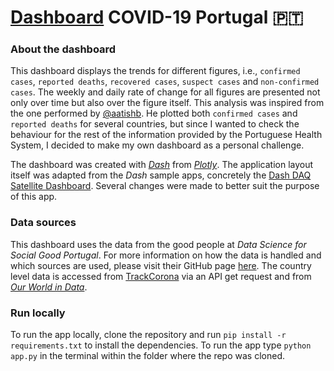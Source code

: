 # [Dashboard](https://covid19dashboardpt.herokuapp.com/) COVID-19 Portugal 🇵🇹
### About the dashboard
This dashboard displays the trends for different figures, i.e., `confirmed cases`, `reported deaths`, `recovered cases`, `suspect cases` and `non-confirmed cases`. The weekly and daily rate of change for all figures are presented not only over time but also over the figure itself. This analysis was inspired from the one performed by [@aatishb](https://github.com/aatishb/covidtrends). He plotted both `confirmed cases` and `reported deaths` for several countries, but since I wanted to check the behaviour for the rest of the information provided by the Portuguese Health System, I decided to make my own dashboard as a personal challenge.

The dashboard was created with *[Dash](https://dash.plotly.com/)* from *[Plotly](https://plotly.com/)*. The application layout itself was adapted from the *Dash* sample apps, concretely the [Dash DAQ Satellite Dashboard](https://github.com/plotly/dash-sample-apps/tree/master/apps/dash-daq-satellite-dashboard). Several changes were made to better suit the purpose of this app.

### Data sources
This dashboard uses the data from the good people at *Data Science for Social Good Portugal*. For more information on how the data is handled and which sources are used, please visit their GitHub page [here](https://github.com/dssg-pt/covid19pt-data). The country level data is accessed from [TrackCorona](https://www.trackcorona.live/) via an API get request and from [*Our World in Data*](https://github.com/owid/covid-19-data/tree/master/public/data).

### Run locally
To run the app locally, clone the repository and run `pip install -r requirements.txt` to install the dependencies. To run the app type `python app.py` in the terminal within the folder where the repo was cloned.

